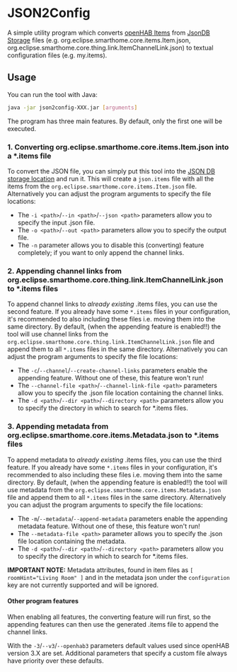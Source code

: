 # JSON2Config

A simple utility program which converts [openHAB Items](https://www.openhab.org/docs/configuration/items.html)
from [JsonDB Storage](https://www.openhab.org/docs/administration/jsondb.html) files (e.g.
org.eclipse.smarthome.core.items.Item.json, org.eclipse.smarthome.core.thing.link.ItemChannelLink.json) to textual
configuration files (e.g. my.items).

## Usage

You can run the tool with Java:

```bash
java -jar json2config-XXX.jar [arguments]
```

The program has three main features. By default, only the first one will be executed.

### 1. Converting org.eclipse.smarthome.core.items.Item.json into a *.items file

To convert the JSON file, you can simply put this tool into
the [JSON DB storage location](https://www.openhab.org/docs/administration/jsondb.html#storage-location) and run it.
This will create a `json.items` file with all the items from the `org.eclipse.smarthome.core.items.Item.json` file.
Alternatively you can adjust the program arguments to specify the file locations:

- The `-i <path>`/`--in <path>`/`--json <path>` parameters allow you to specify the input .json file.
- The `-o <path>`/`--out <path>` parameters allow you to specify the output file.
- The `-n` parameter allows you to disable this (converting) feature completely; if you want to only append the channel
  links.

### 2. Appending channel links from org.eclipse.smarthome.core.thing.link.ItemChannelLink.json to *.items files

To append channel links to *already existing* .items files, you can use the second feature. If you already have
some `*.items` files in your configuration, it's recommended to also including these files i.e. moving them into the
same directory. By default, (when the appending feature is enabled!!) the tool will use channel links from
the `org.eclipse.smarthome.core.thing.link.ItemChannelLink.json` file and append them to all `*.items` files in the same
directory. Alternatively you can adjust the program arguments to specify the file locations:

- The `-c`/`--channel`/`--create-channel-links` parameters enable the appending feature. Without one of these, this
  feature won't run!
- The `--channel-file <path>`/`--channel-link-file <path>` parameters allow you to specify the .json file location
  containing the channel links.
- The `-d <path>`/`--dir <path>`/`--directory <path>` parameters allow you to specify the directory in which to search
  for *.items files.

### 3. Appending metadata from org.eclipse.smarthome.core.items.Metadata.json to *.items files

To append metadata to *already existing* .items files, you can use the third feature. If you already have
some `*.items` files in your configuration, it's recommended to also including these files i.e. moving them into the
same directory. By default, (when the appending feature is enabled!!) the tool will use metadata from
the `org.eclipse.smarthome.core.items.Metadata.json` file and append them to all `*.items` files in the same
directory. Alternatively you can adjust the program arguments to specify the file locations:

- The `-m`/`--metadata`/`--append-metadata` parameters enable the appending metadata feature. Without one of these, this
  feature won't run!
- The `--metadata-file <path>` parameter allows you to specify the .json file location
  containing the metadata.
- The `-d <path>`/`--dir <path>`/`--directory <path>` parameters allow you to specify the directory in which to search
  for *.items files.
  
**IMPORTANT NOTE:** Metadata attributes, found in item files as `[ roomHint="Living Room" ]` and in the
metadata json under the `configuration` key are not currently supported and will be ignored.

#### Other program features

When enabling all features, the converting feature will run first, so the appending features can then use the generated
.items file to append the channel links.

With the `-3`/`--v3`/`--openhab3` parameters default values used since openHAB version 3.X are set. Additional
parameters that specify a custom file always have priority over these defaults.
